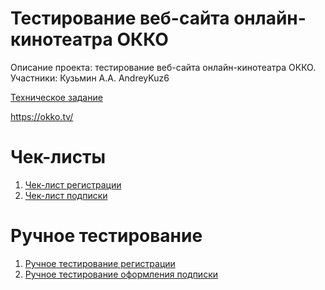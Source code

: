 # Тестирование веб-сайта онлайн-кинотеатра ОККО

Описание проекта: тестирование веб-сайта онлайн-кинотеатра ОККО.
Участники: Кузьмин А.А. AndreyKuz6

[Техническое задание](Техническое_задание.md)

https://okko.tv/

# Чек-листы
1. [Чек-лист регистрации](Чек-лист_регистрации.md)
2. [Чек-лист подписки](Чек-лист_подписки.md)

# Ручное тестирование
1. [Ручное тестирование регистрации](Ручной_тест_регистрации.docx)
2. [Ручное тестирование оформления подписки](Ручной_тест_подписка.docx)
